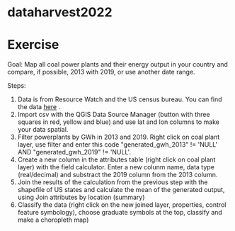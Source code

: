 # dataharvest2022

# Exercise

Goal: Map all coal power plants and their energy output in your country and compare, if possible, 2013 with 2019, or use another date range.

Steps:
1. Data is from Resource Watch and the US census bureau. You can find the data [here](https://github.com/ftmnl/dataharvest2022/blob/main/data/dataharvest.zip) .
2. Import csv with the QGIS Data Source Manager (button with three squares in red, yellow and blue) and use lat and lon columns to make your data spatial.
3. Filter powerplants by GWh in 2013 and 2019. Right click on coal plant layer, use filter and enter this code "generated_gwh_2013" != 'NULL' AND "generated_gwh_2019" != 'NULL'.
4. Create a new column in the attributes table (right click on coal plant layer) with the field calculator. Enter a new colunm name, data type (real/decimal) and substract the 2019 column from the 2013 column.
5. Join the results of the calculation from the previous step with the shapefile of US states and calculate the mean of the generated output, using Join attributes by location (summary)
6. Classify the data (right click on the new joined layer, properties, control feature symbology), choose graduate symbols at the top, classify and make a choropleth map)

